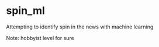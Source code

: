 # spin_ml
Attempting to identify spin in the news with machine learning

Note: hobbyist level for sure
